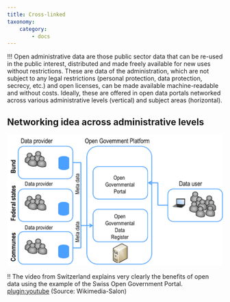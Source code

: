 ```yaml
---
title: Cross-linked
taxonomy:
    category:
        - docs
---
```


!!! Open administrative data are those public sector data that can be re-used in the public interest, distributed and made freely available for new uses without restrictions. These are data of the administration, which are not subject to any legal restrictions (personal protection, data protection, secrecy, etc.) and open licenses, can be made available machine-readable and without costs. Ideally, these are offered in open data portals networked across various administrative levels (vertical) and subject areas (horizontal).

## Networking idea across administrative levels

![Source: Open Government Studie (2012), S. 80](opengov_plattform.png?classes=caption "Open Government Studie (2012), S. 80")

!! The video from Switzerland explains very clearly the benefits of open data using the example of the Swiss Open Government Portal. [plugin:youtube](https://www.youtube.com/watch?v=Bm0QxEpL5XE) (Source: Wikimedia-Salon)
